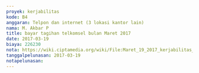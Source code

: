```yaml
---
proyek: kerjabilitas
kode: B4
anggaran: Telpon dan internet (3 lokasi kantor lain)
nama: M. Akbar P
title: bayar tagihan telkomsel bulan Maret 2017
date: 2017-03-19
biaya: 226230
nota: https://wiki.ciptamedia.org/wiki/File:Maret_19_2017_kerjabilitas_B4_pulsa_akbar.jpg
tanggalpelunasan: 2017-03-19
notapelunasan:
---
```

